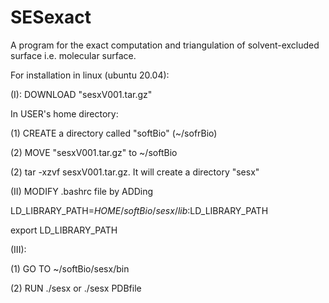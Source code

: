 # SESexact
A program for the exact computation and triangulation of solvent-excluded surface i.e. molecular surface.

For installation in linux (ubuntu 20.04):

(I): DOWNLOAD "sesxV001.tar.gz"

In USER's home directory:

(1) CREATE a directory called "softBio" (~/sofrBio)

(2) MOVE "sesxV001.tar.gz" to ~/softBio

(2) tar -xzvf sesxV001.tar.gz. It will create a directory "sesx"

(II) MODIFY .bashrc file by ADDing

LD_LIBRARY_PATH=$HOME/softBio/sesx/lib:$LD_LIBRARY_PATH

export LD_LIBRARY_PATH

(III):

   (1) GO TO ~/softBio/sesx/bin
   
   (2) RUN ./sesx  or ./sesx PDBfile

